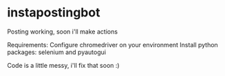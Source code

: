 # instapostingbot

Posting working, soon i'll make actions

Requirements:
Configure chromedriver on your environment
Install python packages: selenium and pyautogui

Code is a little messy, i'll fix that soon :)
